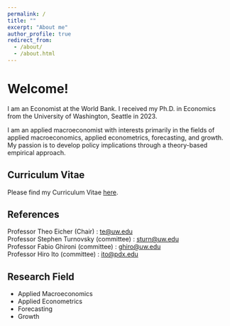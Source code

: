 ```yaml
---
permalink: /
title: ""
excerpt: "About me"
author_profile: true
redirect_from: 
  - /about/
  - /about.html
---
```


Welcome! 
======
I am an Economist at the World Bank. I received my Ph.D. in Economics from the University of Washington, Seattle in 2023. 

I am an applied macroeconomist with interests primarily in the fields of applied macroeconomics, applied econometrics, forecasting, and growth. My passion is to develop policy implications through a theory-based empirical approach.


Curriculum Vitae
------
Please find my Curriculum Vitae [here](https://Reina-Kawai.github.io/files/cv_Kawai_Reina_latest.pdf).


References
------
Professor Theo Eicher (Chair) : [te@uw.edu](mailto:te@uw.edu) <br/>
Professor Stephen Turnovsky (committee) : [sturn@uw.edu](mailto:sturn@uw.edu) <br/>
Professor Fabio Ghironi (committee) : [ghiro@uw.edu](mailto:ghiro@uw.edu) <br/>
Professor Hiro Ito (committee) : [ito@pdx.edu](mailto:ito@pdx.edu)


Research Field
------
* Applied Macroeconomics
* Applied Econometrics
* Forecasting
* Growth
  
